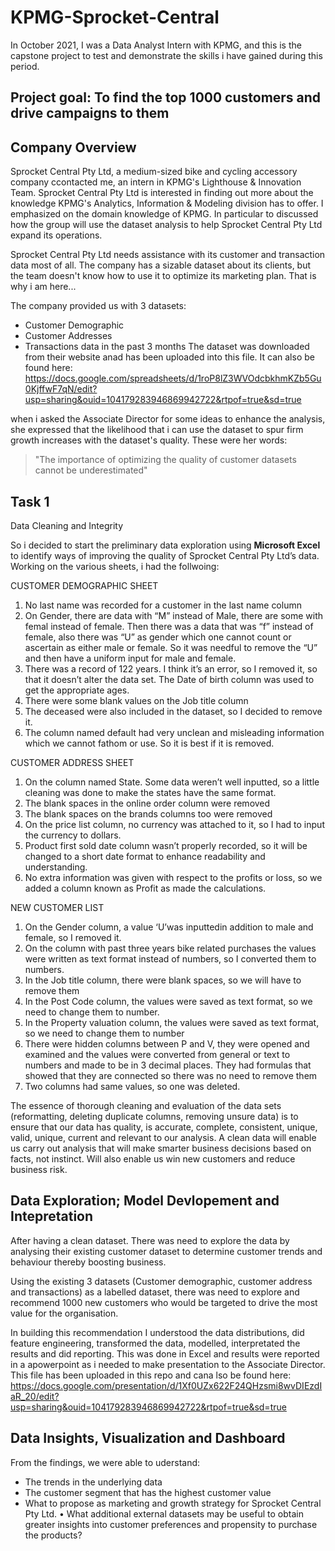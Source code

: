# KPMG-Sprocket-Central

In October 2021, I was a Data Analyst Intern with KPMG, and this is the capstone project to test and demonstrate the skills i have gained during this period.

## Project goal: To find the top 1000 customers and drive campaigns to them

## Company Overview

Sprocket Central Pty Ltd, a medium-sized bike and cycling accessory company ccontacted me, an intern in KPMG's Lighthouse & Innovation Team. Sprocket Central Pty Ltd is interested in finding out more about the knowledge KPMG's Analytics, Information & Modeling division has to offer. I emphasized on the domain knowledge of KPMG. In particular to discussed how the group will use the dataset analysis to help Sprocket Central Pty Ltd expand its operations.

Sprocket Central Pty Ltd needs assistance with its customer and transaction data most of all. The company has a sizable dataset about its clients, but the team doesn't know how to use it to optimize its marketing plan. That is why i am here...

The company provided us with 3 datasets:
*	Customer Demographic 
*	Customer Addresses
*	Transactions data in the past 3 months
The dataset was downloaded from their website anad has been uploaded into this file. It can also be found here: https://docs.google.com/spreadsheets/d/1roP8lZ3WVOdcbkhmKZb5Gu0KjffwF7qN/edit?usp=sharing&ouid=104179283946869942722&rtpof=true&sd=true

when i asked the Associate Director for some ideas to enhance the analysis, she expressed that the likelihood that i can use the dataset to spur firm growth increases with the dataset's quality. These were her words:
> "The importance of optimizing the quality of customer datasets cannot be underestimated" 

## Task 1
Data Cleaning and Integrity 

So i decided to start the preliminary data exploration  using **Microsoft Excel**  to identify ways of improving the quality of Sprocket Central Pty Ltd’s data. Working on the various sheets, i had the follwoing:

CUSTOMER DEMOGRAPHIC SHEET
1.	No last name was recorded for a customer in  the last name column
2.	On Gender, there are data with “M” instead of Male, there are some with femal instead of female. Then there was a data that was “f” instead of female, also there was “U” as gender which one cannot count or ascertain as either male or female. So it was needful to remove the “U” and then have a uniform input for male and female. 
3.	There was a record of 122 years. I think it’s an error, so I removed it, so that it doesn’t alter the data set. The Date of birth column was used to get the appropriate ages.
4.	There were some blank values on the Job title column
5.	The deceased were also included in the dataset, so I decided to remove it.
6.	The column named default had very unclean and misleading information which we cannot fathom or use. So it is best if it is removed.

CUSTOMER ADDRESS SHEET
1.	On the column named State. Some data weren’t well inputted, so a little cleaning was done to make the states have the same format.
2.	The blank spaces in the online order  column were removed
3.	The blank spaces on the brands columns too were removed
4.	On the price list column, no currency was attached to it, so I had to input the currency to dollars.
5.	Product first sold date column wasn’t properly recorded, so it will be changed to a short date format to enhance readability and understanding.
6.	No extra information was given with respect to the profits or loss, so we added a column known as Profit as made the calculations.

NEW CUSTOMER LIST
1.	On the Gender column, a value ‘U’was inputtedin addition to male and female, so I removed it.
2.	On the column with past three years bike related purchases the values were written as text format instead of numbers, so I converted them to numbers.
3.	In the Job title column, there  were blank spaces, so we will have to remove them
4.	In the Post Code column, the values were saved as text format, so we need to change them to number.
5.	In the Property valuation column, the values were saved as text format, so we need to change them to number 
6.	There were hidden columns between P and V, they were opened and examined and the values were converted from general or text to numbers and made to be in 3 decimal places. They had formulas that showed that they are connected so there was no need to remove them
7.	Two columns had same values, so one was deleted.

The essence of thorough cleaning and evaluation of the data sets (reformatting, deleting duplicate columns, removing unsure data) is to ensure that our data has quality, is accurate, complete, consistent, unique, valid, unique, current and relevant to our analysis. 
A clean data will enable us carry out analysis that will make smarter business decisions based on facts, not instinct. Will also enable us win new customers and reduce business risk.


## Data Exploration; Model Devlopement and Intepretation
After having a clean dataset. There was need to explore the data by analysing their existing customer dataset to determine customer trends and behaviour thereby boosting business.

Using the existing 3 datasets (Customer demographic, customer address and transactions) as a labelled dataset, there was need to explore and recommend 1000 new customers who would be targeted to drive the most value for the organisation. 

In building this recommendation I understood the data distributions, did feature engineering, transformed the data, modelled,  interpretated the results and did reporting. This was done in Excel and results were reported in a apowerpoint as i needed to make presentation to the Associate Director. This file has been uploaded in this repo and cana lso be found here: https://docs.google.com/presentation/d/1Xf0UZx622F24QHzsmi8wvDIEzdIaR_20/edit?usp=sharing&ouid=104179283946869942722&rtpof=true&sd=true

## Data Insights, Visualization and Dashboard
From the findings, we were able to uderstand:
* The trends in the underlying data
* The customer segment that has the highest customer value
* What to propose as marketing and growth strategy for Sprocket Central Pty Ltd.
•	What additional external datasets may be useful to obtain greater insights into customer preferences and propensity to purchase the products?



